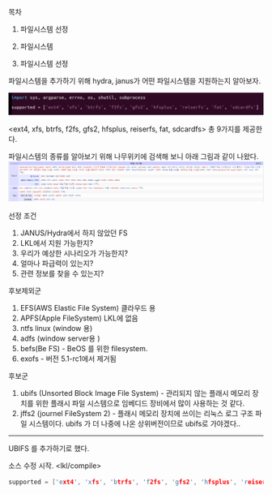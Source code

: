 목차
1. 파일시스템 선정
2. 파일시스템

1. 파일시스템 선정

파일시스템을 추가하기 위해 hydra, janus가 어떤 파일시스템을 지원하는지 알아보자.

![bitmap](./img/extend_fs/1.png)

<ext4, xfs, btrfs, f2fs, gfs2, hfsplus, reiserfs, fat, sdcardfs> 총 9가지를 제공한다.

파일시스템의 종류를 알아보기 위해 나무위키에 검색해 보니 아래 그림과 같이 나왔다.
![bitmap](./img/extend_fs/0.png)

선정 조건
1) JANUS/Hydra에서 하지 않았던 FS
2) LKL에서 지원 가능한지?
3) 우리가 예상한 시나리오가 가능한지?
4) 얼마나 파급력이 있는지?
5) 관련 정보를 찾을 수 있는지?

후보제외군
1) EFS(AWS Elastic File System) 클라우드 용
2) APFS(Apple FileSystem) LKL에 없음
3) ntfs linux (window 용)
4) adfs (window server용 )
5) befs(Be FS) - BeOS 를 위한 filesystem.
6) exofs - 버전 5.1-rc1에서 제거됨

후보군
1) ubifs (Unsorted Block Image File System) - 관리되지 않는 플래시 메모리 장치를 위한 플래시 파일 시스템으로 임베디드 장비에서 많이 사용하는 것 같다.
2) jffs2 (journel FileSystem 2) -  플래시 메모리 장치에 쓰이는 리눅스 로그 구조 파일 시스템이다. ubifs 가 더 나중에 나온 상위버전이므로 ubifs로 가야겠다..

---

UBIFS 를 추가하기로 했다.

소스 수정 시작.
<lkl/compile>
```C
supported = ['ext4', 'xfs', 'btrfs', 'f2fs', 'gfs2', 'hfsplus', 'reiserfs', 'fat', 'squashfs','ubifs']

```
